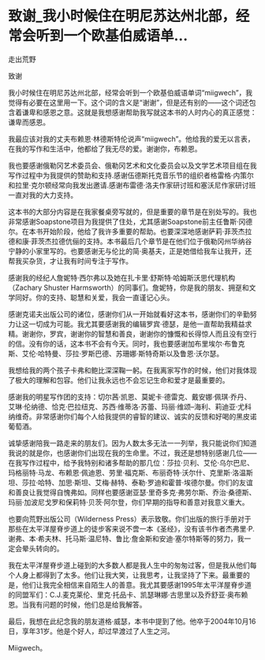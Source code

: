 # 致谢_我小时候住在明尼苏达州北部，经常会听到一个欧基伯威语单...

走出荒野

致谢

我小时候住在明尼苏达州北部，经常会听到一个欧基伯威语单词“miigwech”，我觉得有必要在这里用一下。这个词的含义是“谢谢”，但是还有别的——这个词还包含着谦卑和感恩之意。这就是我想感谢帮助我写就这本书的人时内心的真正感觉：谦卑而感恩。

我最应该对我的丈夫布赖恩·林德斯特伦说声“miigwech”。他给我的爱无以言表，在我的写作和生活中，他都给了我无尽的爱。谢谢你，布赖恩。

我也要感谢俄勒冈艺术委员会、俄勒冈艺术和文化委员会以及文学艺术项目组在我写作过程中为我提供的赞助和支持.感谢伍德斯托克音乐节的组织者格雷格·内策尔和拉里·克尔顿经常向我发出邀请.感谢布雷德·洛夫作家研讨班和塞沃尼作家研讨班一直对我的大力支持。

这本书的大部分内容是在我家餐桌旁写就的，但是重要的章节是在别处写的。我也非常感谢Soapstone项目为我提供了住处，尤其感谢Soapstone前主任鲁斯·冈德尔。在本书开始阶段，他给了我许多重要的帮助。也要深深地感谢萨莉·菲茨杰拉德和康·菲茨杰拉德伉俪的支持。本书最后几个章节是在他们位于俄勒冈州华纳谷宁静的小家里写的。也要感谢无与伦比的简·奥基夫，正是她借给我车让我开，还帮我买杂货，才让我有时间专注于写作。

感谢我的经纪人詹妮特·西尔弗以及她在扎卡里·舒斯特·哈姆斯沃思代理机构（Zachary Shuster Harmsworth）的同事们。詹妮特，你是我的朋友、拥趸和文学同好。你的支持、聪慧和关爱，我会一直谨记心头。

感谢克诺夫出版公司的诸位，感谢你们从一开始就看好这本书，感谢你们的辛勤努力让这一切成为可能。我尤其要感谢我的编辑罗宾·德瑟，是他一直帮助我精益求精。谢谢你，罗宾，谢谢你的智慧和善良，谢谢你的慷慨和长得惊人而且没有空行的信。没有你的话，这本书不会有今天。同时，我也要感谢加布里埃尔·布鲁克斯、艾伦·哈特曼、莎拉·罗斯巴德、苏珊娜·斯特奇斯以及鲁恩·沃尔瑟。

我想给我的两个孩子卡弗和鲍比深深鞠一躬。在我离家写作的时候，他们对我体现了极大的理解和包容。他们让我永远也不会忘记生命和爱才是最重要的。

感谢我的明星写作团的支持：切尔茜·凯恩、莫妮卡·德雷克、戴安娜·佩琪·乔丹、艾琳·伦纳德、恰克·巴拉纽克、苏西·维蒂洛·苏蕾、玛丽·维颂–海利、莉迪亚·尤科纳维奇。非常感谢你们每个人给我提供的睿智的建议、诚实的反馈和好喝的黑皮诺葡萄酒。

诚挚感谢陪我一路走来的朋友们。因为人数太多无法一一列举，我只能说你们知道我说的就是你，也感谢你们出现在我的生命里。不过，我还是想特别感谢几位——在我写作过程中，给予我特别和诸多帮助的那几位：莎拉·贝利、艾伦·乌尔巴尼、玛格丽特·马龙、布赖恩·佩迪恩、劳里·福克斯、布丽奇特·沃尔什、克里斯·洛温斯坦、莎拉·哈特、加思·斯坦、艾梅·赫特、泰勒·罗迪和霍普·埃德尔曼。你们的友谊和善良让我觉得自愧弗如。同样也要感谢亚瑟·里奇多克·弗劳尔斯、乔治·桑德斯、玛丽·加波尼戈罗和保莉特·贝茨·阿尔登，你们早期的指导和善意对我意义重大。

也要向荒野出版公司（Wilderness Press）表示致敬。你们出版的旅行手册对于那些在太平洋屋脊步道上的徒步客来说不啻一本《圣经》，没有该书作者杰弗里·P.谢弗、本·希夫林、托马斯·温尼特、鲁比·詹金斯和安迪·塞尔特斯等的努力，我一定会晕头转向的。

我在太平洋屋脊步道上碰到的大多数人都是我人生中的匆匆过客，但是我从他们每个人身上都得到了太多。他们让我大笑，让我思考，让我坚持了下来。最重要的是，他们让我完全相信来自陌生人的善意。我尤其要感谢1995年太平洋屋脊步道的同盟军们：C.J.麦克莱伦、里克·托品卡、凯瑟琳娜·古思里以及乔舒亚·奥布赖恩。当我有问题的时候，他们总是给我解答。

最后，我想在此纪念我的朋友道格·威瑟，本书中提到了他。他卒于2004年10月16日，享年31岁。他是个好人，却过早渡过了人生之河。

Miigwech。